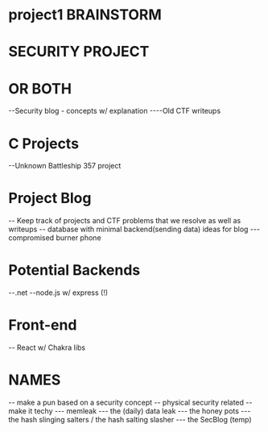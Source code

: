 # project1 BRAINSTORM 

# SECURITY PROJECT 

# OR BOTH 
--Security blog - concepts w/ explanation 
----Old CTF writeups

# C Projects
--Unknown Battleship 357 project

# Project Blog
-- Keep track of projects and CTF problems that we resolve as well as writeups
-- database with minimal backend(sending data)
ideas for blog
--- compromised burner phone

 # Potential Backends
 --.net
 --node.js w/ express (!)
 
 # Front-end 
 -- React w/ Chakra libs
 
 # NAMES
 -- make a pun based on a security concept
 -- physical security related -- make it techy
 --- memleak
 --- the (daily) data leak
 --- the honey pots
 --- the hash slinging salters / the hash salting slasher
 --- the SecBlog (temp)
